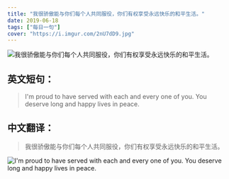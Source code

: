 ```yaml
---
title: "我很骄傲能与你们每个人共同服役，你们有权享受永远快乐的和平生活。"
date: 2019-06-18
tags: ["每日一句"]
cover: "https://i.imgur.com/2nU7dD9.jpg"
---
```


![我很骄傲能与你们每个人共同服役，你们有权享受永远快乐的和平生活。](https://i.imgur.com/M9BuG4T.jpg)

## 英文短句：
> I'm proud to have served with each and every one of you. You deserve long and happy lives in peace.

<!--more-->

## 中文翻译：
> 我很骄傲能与你们每个人共同服役，你们有权享受永远快乐的和平生活。

![I'm proud to have served with each and every one of you. You deserve long and happy lives in peace.](https://i.imgur.com/zQe1JcL.jpg)

